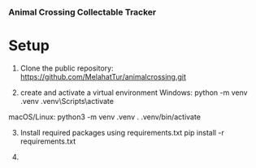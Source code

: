 ### Animal Crossing Collectable Tracker ###



# Setup

1. Clone the public repository:
https://github.com/MelahatTur/animalcrossing.git

2. create and activate a virtual environment
Windows:
    python -m venv .venv
    .venv\Scripts\activate

macOS/Linux:
    python3 -m venv .venv
    . .venv/bin/activate

3. Install required packages using requirements.txt
pip install -r requirements.txt

4. 

